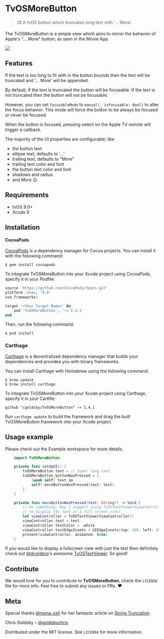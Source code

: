 # TvOSMoreButton
> 📺 A tvOS button which truncates long text with '... More'.

The TvOSMoreButton is a simple view which aims to mirror the behavior of Apple's "... More" button; as seen in the Movie App.

![](Artwork/example.png)

## Features

If the text is too long to fit with in the button bounds then the text will be truncated and '... More' will be appended.

By default, if the text is truncated the button will be focusable. If the text is not truncated then the button will not be focusable.

However, you can set `focusableMode` to `manual(_ isFocusable: Bool)` to alter the focus behavior. This mode will force the button to be always be focused or never be focused.

When the button is focused, pressing select on the Apple TV remote will trigger a callback.

The majority of the UI properties are configurable; like
- the button text
- ellipse text; defaults to '...'
- trailing text; defaults to "More"
- trailing text color and font
- the button text color and font
- shadows and radius
- and More 😉

## Requirements

- tvOS 9.0+
- Xcode 9

## Installation

#### CocoaPods
[CocoaPods](https://cocoapods.org) is a dependency manager for Cocoa projects. You can install it with the following command:

```
$ gem install cocoapods
```

To integrate TvOSMoreButton into your Xcode project using CocoaPods, specify it in your Podfile:


```ruby
source 'https://github.com/CocoaPods/Specs.git'
platform :tvos, '9.0'
use_frameworks!

target '<Your Target Name>' do
    pod 'TvOSMoreButton', '~> 1.4.1'
end
```

Then, run the following command:

```
$ pod install
```

### Carthage

[Carthage](https://github.com/Carthage/Carthage) is a decentralized dependency manager that builds your dependencies and provides you with binary frameworks.

You can install Carthage with Homebrew using the following command:

```
$ brew update
$ brew install carthage
```

To integrate TvOSMoreButton into your Xcode project using Carthage, specify it in your Cartfile:

```
github "cgoldsby/TvOSMoreButton" ~> 1.4.1
```

Run `carthage update` to build the framework and drag the built TvOSMoreButton.framework into your Xcode project.

## Usage example

Please check out the Example workspace for more details.

```swift
    import TvOSMoreButton

    private func setUpUI() {
        tvOSMoreButton.text = // Super long text
        tvOSMoreButton.buttonWasPressed = {
            [weak self] text in
            self?.moreButtonWasPressed(text: text)
        }
    }

    private func moreButtonWasPressed(text: String?) -> Void {
        // Do something. May I suggest using TvOSTextViewerViewController
        // to display the text in a full screen view!
        let viewController = TvOSTextViewerViewController()
        viewController.text = text
        viewController.textColor = .white
        viewController.textEdgeInsets = UIEdgeInsets(top: 100, left: 250, bottom: 100, right: 250)
        present(viewController, animated: true)
    }

```

If you would like to display a fullscreen view with just the text then definitely check out [@dcordero](https://github.com/dcordero)'s awesome [TvOSTextViewer](https://github.com/dcordero/TvOSTextViewer). So good!

## Contribute

We would love for you to contribute to **TvOSMoreButton**, check the ``LICENSE`` file for more info. Feel free to submit any issues or PRs. ❤️

## Meta

Special thanks [@mona-zsh](https://github.com/mona-zsh) for her fantastic article on [String Truncation](http://eskimona.com/coding/objective-c/2015/05/10/truncation.html).

Chris Goldsby – [@goldsbychris](https://twitter.com/goldsbychris)

Distributed under the MIT license. See ``LICENSE`` for more information.
